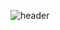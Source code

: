 ![header](https://capsule-render.vercel.app/api?type=Waving&text=REDCRAB&animation=fadeIn&fontColor=fff&fontSize=40&fontAlign=85)
